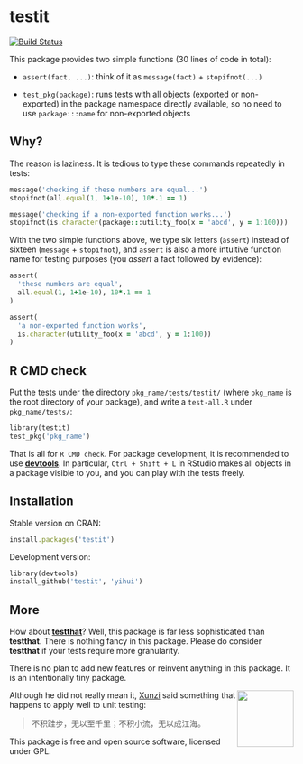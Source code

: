 # testit

[![Build Status](https://travis-ci.org/yihui/testit.png)](https://travis-ci.org/yihui/testit)

This package provides two simple functions (30 lines of code in total):

- `assert(fact, ...)`: think of it as `message(fact)` + `stopifnot(...)`

- `test_pkg(package)`: runs tests with all objects (exported or
  non-exported) in the package namespace directly available, so no need to
  use `package:::name` for non-exported objects

## Why?

The reason is laziness. It is tedious to type these commands repeatedly in
tests:

```ruby
message('checking if these numbers are equal...')
stopifnot(all.equal(1, 1+1e-10), 10*.1 == 1)

message('checking if a non-exported function works...')
stopifnot(is.character(package:::utility_foo(x = 'abcd', y = 1:100)))
```

With the two simple functions above, we type six letters (`assert`) instead
of sixteen (`message` + `stopifnot`), and `assert` is also a more intuitive
function name for testing purposes (you _assert_ a fact followed by evidence):

```ruby
assert(
  'these numbers are equal',
  all.equal(1, 1+1e-10), 10*.1 == 1
)

assert(
  'a non-exported function works',
  is.character(utility_foo(x = 'abcd', y = 1:100))
)
```

## R CMD check

Put the tests under the directory `pkg_name/tests/testit/` (where `pkg_name`
is the root directory of your package), and write a `test-all.R` under
`pkg_name/tests/`:

```ruby
library(testit)
test_pkg('pkg_name')
```

That is all for `R CMD check`. For package development, it is recommended to
use [**devtools**](http://cran.r-project.org/package=devtools). In
particular, `Ctrl + Shift + L` in RStudio makes all objects in a package
visible to you, and you can play with the tests freely.

## Installation

Stable version on CRAN:

```ruby
install.packages('testit')
```

Development version:

```ruby
library(devtools)
install_github('testit', 'yihui')
```

## More

How about [**testthat**](http://cran.r-project.org/package=testthat)? Well,
this package is far less sophisticated than **testthat**. There is nothing
fancy in this package. Please do consider **testthat** if your tests require
more granularity.

There is no plan to add new features or reinvent anything in this package.
It is an intentionally tiny package.

<img src="http://i.imgur.com/sDsgmfj.jpg" align="right" width="100" />

Although he did not really mean it,
[Xunzi](http://en.wikipedia.org/wiki/Xunzi) said something that happens to
apply well to unit testing:

> 不积跬步，无以至千里；不积小流，无以成江海。

This package is free and open source software, licensed under GPL.
